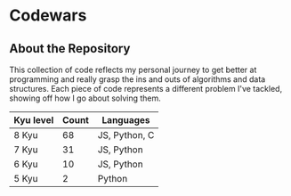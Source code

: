 # Codewars

## About the Repository
This collection of code reflects my personal journey to get better at programming and really grasp the ins and outs of algorithms and data structures. Each piece of code represents a different problem I've tackled, showing off how I go about solving them.

| Kyu level | Count | Languages |
|-----------------|-----------------|-----------------   |
|       8 Kyu     |       68        |   JS, Python, C    |
|       7 Kyu     |       31        |   JS, Python       |
|       6 Kyu     |       10        |   JS, Python       | 
|       5 Kyu     |       2         |   Python           | 
